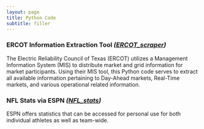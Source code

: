 ```yaml
---
layout: page
title: Python Code
subtitle: filler
---
```


### ERCOT Information Extraction Tool *([ERCOT_scraper](https://github.com/johnschwenck/ERCOT_scraper))*
The Electric Reliability Council of Texas (ERCOT) utilizes a Management Information System (MIS) to distribute market and grid information for market participants. Using their MIS tool, this Python code serves to extract all available information pertaining to Day-Ahead markets, Real-Time markets, and various operational related information.

### NFL Stats via ESPN *([NFL_stats](https://github.com/johnschwenck/ERCOT_scraper))*
ESPN offers statistics that can be accessed for personal use for both individual athletes as well as team-wide.
